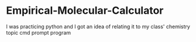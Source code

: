 # Empirical-Molecular-Calculator
I was practicing python and I got an idea of relating it to my class' chemistry topic
cmd prompt program
